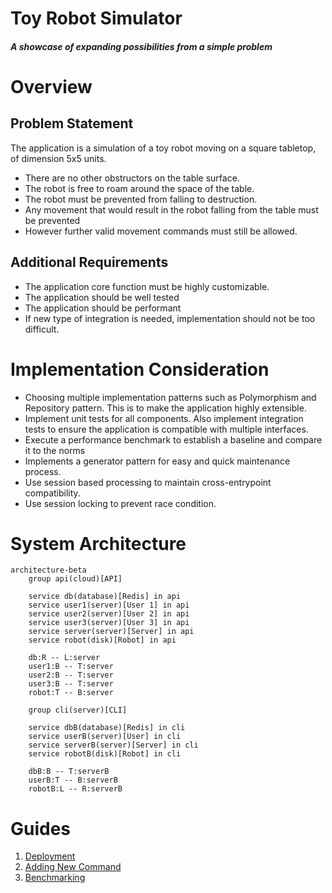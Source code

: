 # Toy Robot Simulator
#### _A showcase of expanding possibilities from a simple problem_
# Overview
## Problem Statement

The application is a simulation of a toy robot moving on a square tabletop, of dimension 5x5 units. 
- There are no other obstructors on the table surface.
- The robot is free to roam around the space of the table.
- The robot must be prevented from falling to destruction.
- Any movement that would result in the robot falling from the table must be prevented
- However further valid movement commands must still be allowed.

## Additional Requirements

- The application core function must be highly customizable.
- The application should be well tested
- The application should be performant
- If new type of integration is needed, implementation should not be too difficult.

# Implementation Consideration

- Choosing multiple implementation patterns such as Polymorphism and Repository pattern. 
  This is to make the application highly extensible.
- Implement unit tests for all components. 
  Also implement integration tests to ensure the application is compatible with multiple interfaces.
- Execute a performance benchmark to establish a baseline and compare it to the norms
- Implements a generator pattern for easy and quick maintenance process.
- Use session based processing to maintain cross-entrypoint compatibility.
- Use session locking to prevent race condition.

# System Architecture

```mermaid
architecture-beta
    group api(cloud)[API]

    service db(database)[Redis] in api
    service user1(server)[User 1] in api
    service user2(server)[User 2] in api
    service user3(server)[User 3] in api
    service server(server)[Server] in api
    service robot(disk)[Robot] in api

    db:R -- L:server
    user1:B -- T:server
    user2:B -- T:server
    user3:B -- T:server
    robot:T -- B:server

    group cli(server)[CLI]

    service dbB(database)[Redis] in cli
    service userB(server)[User] in cli
    service serverB(server)[Server] in cli
    service robotB(disk)[Robot] in cli

    dbB:B -- T:serverB
    userB:T -- B:serverB
    robotB:L -- R:serverB
```

# Guides

1. [Deployment](https://github.com/jimanx2/seek-robot-problem/blob/main/INSTALLATION.md)
2. [Adding New Command](https://github.com/jimanx2/seek-robot-problem/blob/main/COMMAND.md#adding-new-command)
3. [Benchmarking](https://github.com/jimanx2/seek-robot-problem/blob/main/BENCHMARKING.md)

